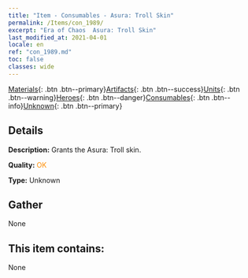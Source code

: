 ```yaml
---
title: "Item - Consumables - Asura: Troll Skin"
permalink: /Items/con_1989/
excerpt: "Era of Chaos  Asura: Troll Skin"
last_modified_at: 2021-04-01
locale: en
ref: "con_1989.md"
toc: false
classes: wide
---
```

 [Materials](/Items/){: .btn .btn--primary}[Artifacts](/Items/Artifacts/){: .btn .btn--success}[Units](/Items/Units/){: .btn .btn--warning}[Heroes](/Items/Heroes/){: .btn .btn--danger}[Consumables](/Items/Consumables/){: .btn .btn--info}[Unknown](/Items/Unknown/){: .btn .btn--primary}

## Details
 **Description:** Grants the Asura: Troll skin.

 **Quality:** <span style="color: #FF8C00">OK</span>

 **Type:** Unknown

## Gather

  None

## This item contains:

  None


